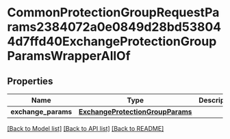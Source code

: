# CommonProtectionGroupRequestParams2384072a0e0849d28bd538044d7ffd40ExchangeProtectionGroupParamsWrapperAllOf


## Properties
Name | Type | Description | Notes
------------ | ------------- | ------------- | -------------
**exchange_params** | [**ExchangeProtectionGroupParams**](ExchangeProtectionGroupParams.md) |  | [optional] 

[[Back to Model list]](../README.md#documentation-for-models) [[Back to API list]](../README.md#documentation-for-api-endpoints) [[Back to README]](../README.md)


